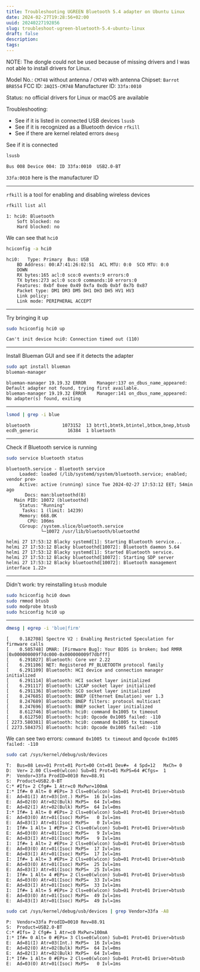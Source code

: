 ```yaml
---
title: Troubleshooting UGREEN Bluetooth 5.4 adapter on Ubuntu Linux
date: 2024-02-27T19:28:56+02:00
uuid: 20240227192856
slug: troubleshoot-ugreen-bluetooth-5.4-ubuntu-linux
draft: false
description: 
tags: 
---
```


NOTE: The dongle could not be used because of missing drivers and I was not able to install drivers for Linux.

Model No.: `CM748` without antenna / `CM749` with antenna
Chipset: `Barrot BR8554`
FCC ID: `2AQI5-CM748`
Manufacturer ID: `33fa:0010`

Status: no official drivers for Linux or macOS are available

Troubleshooting:
- See if it is listed in connected USB devices `lsusb`
- See if it is recognized as a Bluetooth device `rfkill`
- See if there are kernel related errors `dmesg`

See if it is connected

```bash
lsusb
```

```
Bus 008 Device 004: ID 33fa:0010  USB2.0-BT
```

`33fa:0010` here is the manufacturer ID

---

`rfkill` is a tool for enabling and disabling wireless devices

```bash
rfkill list all
```

```
1: hci0: Bluetooth
	Soft blocked: no
	Hard blocked: no
```

We can see that `hci0`

```bash
hciconfig -a hci0
```

```
hci0:	Type: Primary  Bus: USB
	BD Address: 00:A7:41:26:02:51  ACL MTU: 0:0  SCO MTU: 0:0
	DOWN 
	RX bytes:165 acl:0 sco:0 events:9 errors:0
	TX bytes:273 acl:0 sco:0 commands:10 errors:0
	Features: 0xbf 0xee 0x49 0xfa 0xdb 0xbf 0x7b 0x87
	Packet type: DM1 DM3 DM5 DH1 DH3 DH5 HV1 HV3 
	Link policy: 
	Link mode: PERIPHERAL ACCEPT 
```

---

Try bringing it up

```bash
sudo hciconfig hci0 up
```

```
Can't init device hci0: Connection timed out (110)
```

---

Install Blueman GUI and see if it detects the adapter

```bash
sudo apt install blueman
blueman-manager
```

```
blueman-manager 19.19.32 ERROR    Manager:137 on_dbus_name_appeared: Default adapter not found, trying first available.
blueman-manager 19.19.32 ERROR    Manager:141 on_dbus_name_appeared: No adapter(s) found, exiting
```


---

```bash
lsmod | grep -i blue  
```

```
bluetooth            1073152  13 btrtl,btmtk,btintel,btbcm,bnep,btusb
ecdh_generic           16384  1 bluetooth
```

---

Check if Bluetooth service is running

```bash
sudo service bluetooth status 
```

```
bluetooth.service - Bluetooth service
     Loaded: loaded (/lib/systemd/system/bluetooth.service; enabled; vendor pre>
     Active: active (running) since Tue 2024-02-27 17:53:12 EET; 54min ago
       Docs: man:bluetoothd(8)
   Main PID: 10072 (bluetoothd)
     Status: "Running"
      Tasks: 1 (limit: 14239)
     Memory: 668.0K
        CPU: 106ms
     CGroup: /system.slice/bluetooth.service
             └─10072 /usr/lib/bluetooth/bluetoothd

helmi 27 17:53:12 Blacky systemd[1]: Starting Bluetooth service...
helmi 27 17:53:12 Blacky bluetoothd[10072]: Bluetooth daemon 5.64
helmi 27 17:53:12 Blacky systemd[1]: Started Bluetooth service.
helmi 27 17:53:12 Blacky bluetoothd[10072]: Starting SDP server
helmi 27 17:53:12 Blacky bluetoothd[10072]: Bluetooth management interface 1.22>
```

---

Didn't work: try reinstalling `btusb` module

```bash
sudo hciconfig hci0 down
sudo rmmod btusb
sudo modprobe btusb
sudo hciconfig hci0 up
```

---

```bash
dmesg | egrep -i 'blue|firm'
```

```
[    0.182708] Spectre V2 : Enabling Restricted Speculation for firmware calls
[    0.505748] DMAR: [Firmware Bug]: Your BIOS is broken; bad RMRR [0x000000009f7dc000-0x000000009f7dbfff]
[    6.291027] Bluetooth: Core ver 2.22
[    6.291106] NET: Registered PF_BLUETOOTH protocol family
[    6.291109] Bluetooth: HCI device and connection manager initialized
[    6.291114] Bluetooth: HCI socket layer initialized
[    6.291117] Bluetooth: L2CAP socket layer initialized
[    6.291136] Bluetooth: SCO socket layer initialized
[    8.247685] Bluetooth: BNEP (Ethernet Emulation) ver 1.3
[    8.247689] Bluetooth: BNEP filters: protocol multicast
[    8.247696] Bluetooth: BNEP socket layer initialized
[    8.612746] Bluetooth: hci0: command 0x1005 tx timeout
[    8.612750] Bluetooth: hci0: Opcode 0x1005 failed: -110
[ 2273.580381] Bluetooth: hci0: command 0x1005 tx timeout
[ 2273.584375] Bluetooth: hci0: Opcode 0x1005 failed: -110
```

We can see two errors: `command 0x1005 tx timeout` and `Opcode 0x1005 failed: -110`


```bash
sudo cat /sys/kernel/debug/usb/devices
```

```
T:  Bus=08 Lev=01 Prnt=01 Port=00 Cnt=01 Dev#=  4 Spd=12   MxCh= 0
D:  Ver= 2.00 Cls=e0(wlcon) Sub=01 Prot=01 MxPS=64 #Cfgs=  1
P:  Vendor=33fa ProdID=0010 Rev=88.91
S:  Product=USB2.0-BT
C:* #Ifs= 2 Cfg#= 1 Atr=c0 MxPwr=100mA
I:* If#= 0 Alt= 0 #EPs= 3 Cls=e0(wlcon) Sub=01 Prot=01 Driver=btusb
E:  Ad=81(I) Atr=03(Int.) MxPS=  16 Ivl=1ms
E:  Ad=02(O) Atr=02(Bulk) MxPS=  64 Ivl=0ms
E:  Ad=82(I) Atr=02(Bulk) MxPS=  64 Ivl=0ms
I:* If#= 1 Alt= 0 #EPs= 2 Cls=e0(wlcon) Sub=01 Prot=01 Driver=btusb
E:  Ad=03(O) Atr=01(Isoc) MxPS=   0 Ivl=1ms
E:  Ad=83(I) Atr=01(Isoc) MxPS=   0 Ivl=1ms
I:  If#= 1 Alt= 1 #EPs= 2 Cls=e0(wlcon) Sub=01 Prot=01 Driver=btusb
E:  Ad=03(O) Atr=01(Isoc) MxPS=   9 Ivl=1ms
E:  Ad=83(I) Atr=01(Isoc) MxPS=   9 Ivl=1ms
I:  If#= 1 Alt= 2 #EPs= 2 Cls=e0(wlcon) Sub=01 Prot=01 Driver=btusb
E:  Ad=03(O) Atr=01(Isoc) MxPS=  17 Ivl=1ms
E:  Ad=83(I) Atr=01(Isoc) MxPS=  17 Ivl=1ms
I:  If#= 1 Alt= 3 #EPs= 2 Cls=e0(wlcon) Sub=01 Prot=01 Driver=btusb
E:  Ad=03(O) Atr=01(Isoc) MxPS=  25 Ivl=1ms
E:  Ad=83(I) Atr=01(Isoc) MxPS=  25 Ivl=1ms
I:  If#= 1 Alt= 4 #EPs= 2 Cls=e0(wlcon) Sub=01 Prot=01 Driver=btusb
E:  Ad=03(O) Atr=01(Isoc) MxPS=  33 Ivl=1ms
E:  Ad=83(I) Atr=01(Isoc) MxPS=  33 Ivl=1ms
I:  If#= 1 Alt= 5 #EPs= 2 Cls=e0(wlcon) Sub=01 Prot=01 Driver=btusb
E:  Ad=03(O) Atr=01(Isoc) MxPS=  49 Ivl=1ms
E:  Ad=83(I) Atr=01(Isoc) MxPS=  49 Ivl=1ms
```

```bash
sudo cat /sys/kernel/debug/usb/devices | grep Vendor=33fa -A8
```

```
P:  Vendor=33fa ProdID=0010 Rev=88.91
S:  Product=USB2.0-BT
C:* #Ifs= 2 Cfg#= 1 Atr=c0 MxPwr=100mA
I:* If#= 0 Alt= 0 #EPs= 3 Cls=e0(wlcon) Sub=01 Prot=01 Driver=btusb
E:  Ad=81(I) Atr=03(Int.) MxPS=  16 Ivl=1ms
E:  Ad=02(O) Atr=02(Bulk) MxPS=  64 Ivl=0ms
E:  Ad=82(I) Atr=02(Bulk) MxPS=  64 Ivl=0ms
I:* If#= 1 Alt= 0 #EPs= 2 Cls=e0(wlcon) Sub=01 Prot=01 Driver=btusb
E:  Ad=03(O) Atr=01(Isoc) MxPS=   0 Ivl=1ms
```